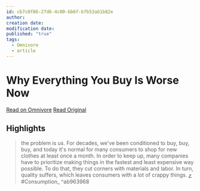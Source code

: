 ```yaml
---
id: cb7c0f86-27d6-4c00-bb6f-bfb53ab1b82e
author: 
creation date: 
modification date: 
published: "true"
tags:
  - Omnivore
  - article
---
```

# Why Everything You Buy Is Worse Now


[Read on Omnivore](https://omnivore.app/me/https-kottke-org-23-02-why-everything-you-buy-is-worse-now-18956e2a793)
[Read Original](https://kottke.org/23/02/why-everything-you-buy-is-worse-now)

## Highlights

> the problem is us. For decades, we've been conditioned to buy, buy, buy, and today it's normal for many consumers to shop for new clothes at least once a month. In order to keep up, many companies have to prioritize making things in the fastest and least expensive way possible. To do that, they cut corners with materials and labor. In turn, quality suffers, which leaves consumers with a lot of crappy things. [⤴️](https://omnivore.app/me/https-kottke-org-23-02-why-everything-you-buy-is-worse-now-18956e2a793#ab963968-8798-4586-a85e-637cf75da5e8)  #Consumption_  ^ab963968

